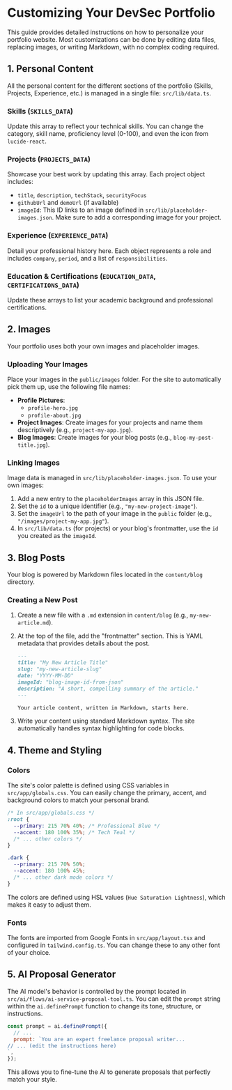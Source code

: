 # Customizing Your DevSec Portfolio

This guide provides detailed instructions on how to personalize your portfolio website. Most customizations can be done by editing data files, replacing images, or writing Markdown, with no complex coding required.

## 1. Personal Content

All the personal content for the different sections of the portfolio (Skills, Projects, Experience, etc.) is managed in a single file: `src/lib/data.ts`.

### Skills (`SKILLS_DATA`)

Update this array to reflect your technical skills. You can change the category, skill name, proficiency level (0-100), and even the icon from `lucide-react`.

### Projects (`PROJECTS_DATA`)

Showcase your best work by updating this array. Each project object includes:
- `title`, `description`, `techStack`, `securityFocus`
- `githubUrl` and `demoUrl` (if available)
- `imageId`: This ID links to an image defined in `src/lib/placeholder-images.json`. Make sure to add a corresponding image for your project.

### Experience (`EXPERIENCE_DATA`)

Detail your professional history here. Each object represents a role and includes `company`, `period`, and a list of `responsibilities`.

### Education & Certifications (`EDUCATION_DATA`, `CERTIFICATIONS_DATA`)

Update these arrays to list your academic background and professional certifications.

## 2. Images

Your portfolio uses both your own images and placeholder images.

### Uploading Your Images

Place your images in the `public/images` folder. For the site to automatically pick them up, use the following file names:

- **Profile Pictures**:
  - `profile-hero.jpg`
  - `profile-about.jpg`
- **Project Images**: Create images for your projects and name them descriptively (e.g., `project-my-app.jpg`).
- **Blog Images**: Create images for your blog posts (e.g., `blog-my-post-title.jpg`).

### Linking Images

Image data is managed in `src/lib/placeholder-images.json`. To use your own images:

1.  Add a new entry to the `placeholderImages` array in this JSON file.
2.  Set the `id` to a unique identifier (e.g., `"my-new-project-image"`).
3.  Set the `imageUrl` to the path of your image in the `public` folder (e.g., `"/images/project-my-app.jpg"`).
4.  In `src/lib/data.ts` (for projects) or your blog's frontmatter, use the `id` you created as the `imageId`.

## 3. Blog Posts

Your blog is powered by Markdown files located in the `content/blog` directory.

### Creating a New Post

1.  Create a new file with a `.md` extension in `content/blog` (e.g., `my-new-article.md`).
2.  At the top of the file, add the "frontmatter" section. This is YAML metadata that provides details about the post.

    ```markdown
    ---
    title: "My New Article Title"
    slug: "my-new-article-slug"
    date: "YYYY-MM-DD"
    imageId: "blog-image-id-from-json"
    description: "A short, compelling summary of the article."
    ---

    Your article content, written in Markdown, starts here.
    ```

3.  Write your content using standard Markdown syntax. The site automatically handles syntax highlighting for code blocks.

## 4. Theme and Styling

### Colors

The site's color palette is defined using CSS variables in `src/app/globals.css`. You can easily change the primary, accent, and background colors to match your personal brand.

```css
/* In src/app/globals.css */
:root {
  --primary: 215 70% 40%; /* Professional Blue */
  --accent: 180 100% 35%; /* Tech Teal */
  /* ... other colors */
}

.dark {
  --primary: 215 70% 50%;
  --accent: 180 100% 45%;
  /* ... other dark mode colors */
}
```

The colors are defined using HSL values (`Hue Saturation Lightness`), which makes it easy to adjust them.

### Fonts

The fonts are imported from Google Fonts in `src/app/layout.tsx` and configured in `tailwind.config.ts`. You can change these to any other font of your choice.

## 5. AI Proposal Generator

The AI model's behavior is controlled by the prompt located in `src/ai/flows/ai-service-proposal-tool.ts`. You can edit the `prompt` string within the `ai.definePrompt` function to change its tone, structure, or instructions.
```javascript
const prompt = ai.definePrompt({
  // ...
  prompt: `You are an expert freelance proposal writer...
// ... (edit the instructions here)
`,
});
```

This allows you to fine-tune the AI to generate proposals that perfectly match your style.
